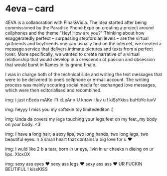 # 4eva – card

4EVA is a collaboration with Pinar&Viola. The idea started after being commissioned by the Paradiso Phone Expo on creating a project around cellphones and the theme "Hey! How are you?" Thinking about how exaggeratedly perfect – surpassing stepfordian levels – are the virtual girlfriends and boyfriends one can usually find on the internet, we created a message service that delivers intimate pictures and texts from a perfect lover. More specifically, we wanted to create  narrative of a virtual relationship that would develop in a crescendo of passion and obsession that would burst in flames in its grand finale. 

I was in charge both of the technical side and writing the text messages that were to be delivered to one’s cellphone or e-mail account. The writing process was mainly scouring social media for exchanged love messages, which were then editorialised and recombined.


img:
i just nEeda mAKe iTt cLeAr » U know l luv u ! kiSsYkiss buHbYe luvV

img:
heyyy I miss you my softskin toy limitedediton :)

img:
Unda da covers my legs touching your legs,feet on my feet,,my body on your body. <3

img:
I have a long hair, a sexy lips, two long hands, two long legs, two beautiful eyes. n a small heart that contains a big love for u ♥

img:
I wuld like 2 b a tear, born in ur eys, livin in ur cheeks n dieing on ur lips. XIoxOX

img:
sexy ass eyes ♥ sexy ass legs ♥ sexy ass ass ♥ UR FUCKIN BEUTIFUL ! kissKISS